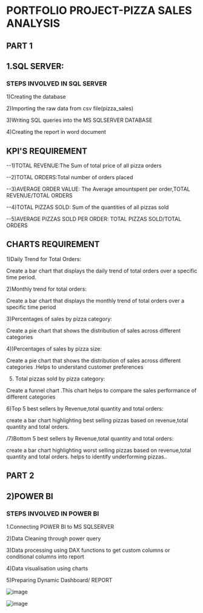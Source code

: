 # PORTFOLIO PROJECT-PIZZA SALES ANALYSIS

## PART 1
## 1.SQL SERVER:

### STEPS INVOLVED IN SQL SERVER

1)Creating the database

2)Importing the raw data from csv file(pizza_sales)

3)Writing SQL queries into the MS SQLSERVER  DATABASE

4)Creating the report in word document

## KPI'S REQUIREMENT

--1)TOTAL REVENUE:The Sum of total price of all pizza orders

--2)TOTAL ORDERS:Total number of orders placed

--3)AVERAGE ORDER VALUE: The Average amountspent per order,TOTAL REVENUE/TOTAL ORDERS

--4)TOTAL PIZZAS SOLD: Sum of the quantities of all pizzas sold

--5)AVERAGE PIZZAS SOLD PER ORDER: TOTAL PIZZAS SOLD/TOTAL ORDERS

## CHARTS REQUIREMENT


1)Daily Trend for Total Orders:

   Create a bar chart that displays the daily trend of total orders over a specific time period.  

2)Monthly trend for total orders:

   Create a bar chart that displays the monthly trend of total orders over a specific time period

3)Percentages of sales by pizza category:

 Create a pie chart that shows the distribution of sales across different categories 
 
 4))Percentages of sales by pizza size:

   Create a pie chart that shows the distribution of sales across different categories .Helps to understand customer preferences 

5) Total pizzas sold by pizza category:

Create a funnel chart .This chart helps to compare the sales performance of different categories

6)Top 5 best sellers by Revenue,total quantity and total orders:

   create a bar chart highlighting best selling pizzas based on revenue,total quantity and total orders.

/7)Bottom 5 best sellers by Revenue,total quantity and total orders:

   create a bar chart highlighting worst selling pizzas based on revenue,total quantity and total orders.
   helps to identify underforming pizzas..

## PART 2   
   
## 2)POWER BI

### STEPS INVOLVED IN POWER BI

1.Connecting POWER BI to MS SQLSERVER

2)Data Cleaning through power query

3)Data processing using DAX functions to get custom columns or conditional columns into report

4)Data visualisation using charts

5)Preparing Dynamic Dashboard/ REPORT


![image](https://github.com/neerajkumarreddy2000/Projects/assets/151948702/7add5e4a-b2a4-4211-9363-d2a48a866daa)

![image](https://github.com/neerajkumarreddy2000/Projects/assets/151948702/f603aa00-c9c5-4071-94c4-6bc873278227)



   
